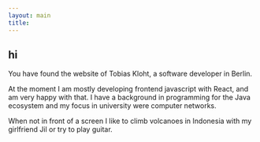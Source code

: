 ```yaml
---
layout: main
title: 
---
```



## hi

You have found the website of Tobias Kloht, a software developer in Berlin.

<!--At the moment I am mostly developing frontend javascript with React, and am very happy with that. My focus in university were computer networks and I have a background in programming for the Java ecosystem.
-->
At the moment I am mostly developing frontend javascript with React, and am very happy with that. I have a background in programming for the Java ecosystem and my focus in university were computer networks.

When not in front of a screen I like to climb volcanoes in Indonesia with my girlfriend Jil or try to play guitar.

